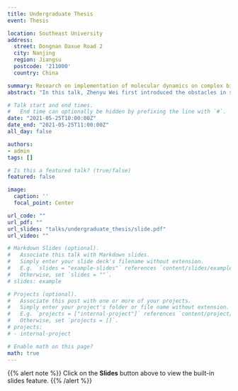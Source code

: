 ```yaml
---
title: Undergraduate Thesis
event: Thesis

location: Southeast University
address:
  street: Dongnan Daxue Road 2
  city: Nanjing
  region: Jiangsu
  postcode: '211000'
  country: China

summary: Research on implementation of molecular dynamics on complex bio-system.
abstract: "In this talk, Zhenyu Wei first introduced the obstacles in simulating large bio-systems and the current solutions, which are, in this talk, categorized into enhanced sampling and coarse-grained modeling. Then Zhenyu Wei introduced the base idea of the implicit solvent model with the deduction of the General Born model. In the final, Zhenyu Wei shows the result of peptide interaction, which is computed by enhanced sampling method and utilized as the fundamental of OpenPD."

# Talk start and end times.
#   End time can optionally be hidden by prefixing the line with `#`.
date: "2021-05-25T10:00:00Z"
date_end: "2021-05-25T11:00:00Z"
all_day: false

authors: 
- admin
tags: []

# Is this a featured talk? (true/false)
featured: false

image:
  caption: ''
  focal_point: Center

url_code: ""
url_pdf: ""
url_slides: "talks/undergraduate_thesis/slide.pdf"
url_video: ""

# Markdown Slides (optional).
#   Associate this talk with Markdown slides.
#   Simply enter your slide deck's filename without extension.
#   E.g. `slides = "example-slides"` references `content/slides/example-slides.md`.
#   Otherwise, set `slides = ""`.
# slides: example

# Projects (optional).
#   Associate this post with one or more of your projects.
#   Simply enter your project's folder or file name without extension.
#   E.g. `projects = ["internal-project"]` references `content/project/deep-learning/index.md`.
#   Otherwise, set `projects = []`.
# projects:
# - internal-project

# Enable math on this page?
math: true
---
```


{{% alert note %}}
Click on the **Slides** button above to view the built-in slides feature.
{{% /alert %}}

<!-- Slides can be added in a few ways:

- **Create** slides using Academic's [*Slides*](https://sourcethemes.com/academic/docs/managing-content/#create-slides) feature and link using `slides` parameter in the front matter of the talk file
- **Upload** an existing slide deck to `static/` and link using `url_slides` parameter in the front matter of the talk file
- **Embed** your slides (e.g. Google Slides) or presentation video on this page using [shortcodes](https://sourcethemes.com/academic/docs/writing-markdown-latex/).

Further talk details can easily be added to this page using *Markdown* and $\rm \LaTeX$ math code. -->
